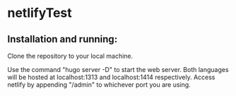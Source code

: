 # netlifyTest

## Installation and running:
Clone the repository to your local machine.

Use the command "hugo server -D" to start the web server. Both languages will be hosted at localhost:1313 and localhost:1414 respectively. Access netlify by appending "/admin" to whichever port you are using.
